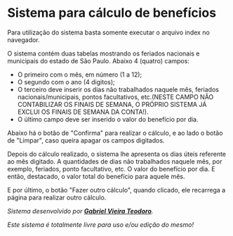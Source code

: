 # Sistema para cálculo de benefícios

Para utilização do sistema basta somente executar o arquivo index no navegador.

O sistema contém duas tabelas mostrando os feriados nacionais e municipais do estado de São Paulo.
Abaixo 4 (quatro) campos:
* O primeiro com o mês, em número (1 a 12);
* O segundo com o ano (4 digitos);
* O terceiro deve inserir os dias não trabalhados naquele mês, feriados nacionais/municipais, pontos facultativos, etc.(NESTE CAMPO NÃO CONTABILIZAR OS FINAIS DE SEMANA, O PRÓPRIO SISTEMA JÁ EXCLUI OS FINAIS DE SEMANA DA CONTA!).
* O último campo deve ser inserido o valor do benefício por dia.

Abaixo há o botão de "Confirma" para realizar o cálculo, e ao lado o botão de "Limpar", caso queira apagar os campos digitados.

Depois do cálculo realizado, o sistema lhe apresenta os dias úteis referente ao mês digitado. A quantidades de dias não trabalhados naquele mês, por exemplo, feriados, ponto facultativo, etc. O valor do benefício por dia. E então, destacado, o valor total do benefício para aquele mês.

E por último, o botão "Fazer outro cálculo", quando clicado, ele recarrega a página para realizar outro cálculo.

<i>Sistema desenvolvido por <b><a href="https://github.com/Gabrielvt14" target="_blank">Gabriel Vieira Teodoro</a></b>.

Este sistema é totalmente livre para uso e/ou edição do mesmo!</i>
